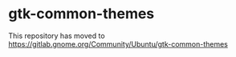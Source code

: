 # gtk-common-themes

This repository has moved to https://gitlab.gnome.org/Community/Ubuntu/gtk-common-themes
